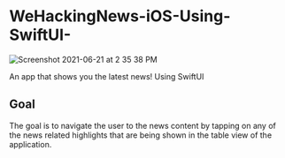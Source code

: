 # WeHackingNews-iOS-Using-SwiftUI-

![Screenshot 2021-06-21 at 2 35 38 PM](https://user-images.githubusercontent.com/76988309/122736761-fbbb8100-d29d-11eb-9017-8878d4c9869d.png)

An app that shows you the latest news! Using SwiftUI

## Goal

The goal is to navigate the user to the news content by tapping on any of the news related highlights that are being shown in the table view of the application.
